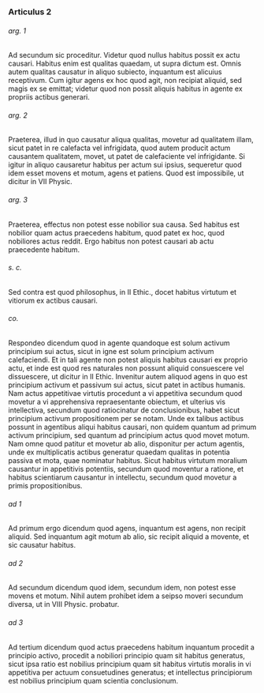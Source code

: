 ### Articulus 2

###### arg. 1
Ad secundum sic proceditur. Videtur quod nullus habitus possit ex actu causari. Habitus enim est qualitas quaedam, ut supra dictum est. Omnis autem qualitas causatur in aliquo subiecto, inquantum est alicuius receptivum. Cum igitur agens ex hoc quod agit, non recipiat aliquid, sed magis ex se emittat; videtur quod non possit aliquis habitus in agente ex propriis actibus generari.

###### arg. 2
Praeterea, illud in quo causatur aliqua qualitas, movetur ad qualitatem illam, sicut patet in re calefacta vel infrigidata, quod autem producit actum causantem qualitatem, movet, ut patet de calefaciente vel infrigidante. Si igitur in aliquo causaretur habitus per actum sui ipsius, sequeretur quod idem esset movens et motum, agens et patiens. Quod est impossibile, ut dicitur in VII Physic.

###### arg. 3
Praeterea, effectus non potest esse nobilior sua causa. Sed habitus est nobilior quam actus praecedens habitum, quod patet ex hoc, quod nobiliores actus reddit. Ergo habitus non potest causari ab actu praecedente habitum.

###### s. c.
Sed contra est quod philosophus, in II Ethic., docet habitus virtutum et vitiorum ex actibus causari.

###### co.
Respondeo dicendum quod in agente quandoque est solum activum principium sui actus, sicut in igne est solum principium activum calefaciendi. Et in tali agente non potest aliquis habitus causari ex proprio actu, et inde est quod res naturales non possunt aliquid consuescere vel dissuescere, ut dicitur in II Ethic. Invenitur autem aliquod agens in quo est principium activum et passivum sui actus, sicut patet in actibus humanis. Nam actus appetitivae virtutis procedunt a vi appetitiva secundum quod movetur a vi apprehensiva repraesentante obiectum, et ulterius vis intellectiva, secundum quod ratiocinatur de conclusionibus, habet sicut principium activum propositionem per se notam. Unde ex talibus actibus possunt in agentibus aliqui habitus causari, non quidem quantum ad primum activum principium, sed quantum ad principium actus quod movet motum. Nam omne quod patitur et movetur ab alio, disponitur per actum agentis, unde ex multiplicatis actibus generatur quaedam qualitas in potentia passiva et mota, quae nominatur habitus. Sicut habitus virtutum moralium causantur in appetitivis potentiis, secundum quod moventur a ratione, et habitus scientiarum causantur in intellectu, secundum quod movetur a primis propositionibus.

###### ad 1
Ad primum ergo dicendum quod agens, inquantum est agens, non recipit aliquid. Sed inquantum agit motum ab alio, sic recipit aliquid a movente, et sic causatur habitus.

###### ad 2
Ad secundum dicendum quod idem, secundum idem, non potest esse movens et motum. Nihil autem prohibet idem a seipso moveri secundum diversa, ut in VIII Physic. probatur.

###### ad 3
Ad tertium dicendum quod actus praecedens habitum inquantum procedit a principio activo, procedit a nobiliori principio quam sit habitus generatus, sicut ipsa ratio est nobilius principium quam sit habitus virtutis moralis in vi appetitiva per actuum consuetudines generatus; et intellectus principiorum est nobilius principium quam scientia conclusionum.

